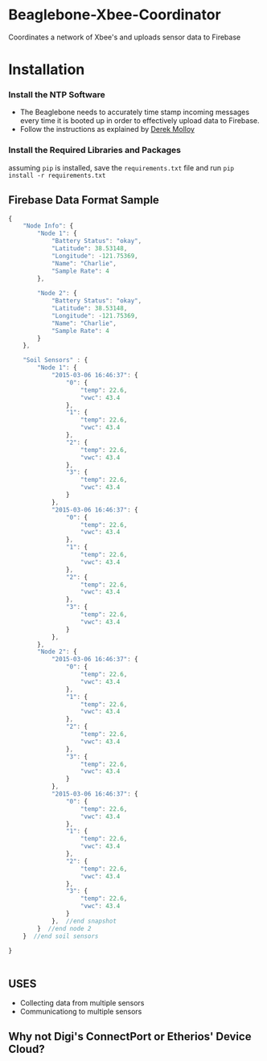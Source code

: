# Beaglebone-Xbee-Coordinator
Coordinates a network of Xbee's and uploads sensor data to Firebase

# Installation

### Install the NTP Software
* The Beaglebone needs to accurately time stamp incoming messages every time it is booted up in order to effectively upload data to Firebase.
* Follow the instructions as explained by [Derek Molloy](http://derekmolloy.ie/automatically-setting-the-beaglebone-black-time-using-ntp/)

### Install the Required Libraries and Packages
assuming `pip` is installed, save the `requirements.txt` file and run `pip install -r requirements.txt`

## Firebase Data Format Sample
```javascript
{	
	"Node Info": {
		"Node 1": {
			"Battery Status": "okay",
			"Latitude": 38.53148,
			"Longitude": -121.75369,
			"Name": "Charlie",
			"Sample Rate": 4
		},
		
		"Node 2": {
			"Battery Status": "okay",
			"Latitude": 38.53148,
			"Longitude": -121.75369,
			"Name": "Charlie",
			"Sample Rate": 4
		}
	},

	"Soil Sensors" : { 
		"Node 1": {
			"2015-03-06 16:46:37": {
				"0": {
					"temp": 22.6,
					"vwc": 43.4
				},
				"1": {
					"temp": 22.6,
					"vwc": 43.4
				},
				"2": {
					"temp": 22.6,
					"vwc": 43.4
				},
				"3": {
					"temp": 22.6,
					"vwc": 43.4
				}
			},
			"2015-03-06 16:46:37": {
				"0": {
					"temp": 22.6,
					"vwc": 43.4
				},
				"1": {
					"temp": 22.6,
					"vwc": 43.4
				},
				"2": {
					"temp": 22.6,
					"vwc": 43.4
				},
				"3": {
					"temp": 22.6,
					"vwc": 43.4
				}
			},
		},
		"Node 2": {
			"2015-03-06 16:46:37": {
				"0": {
					"temp": 22.6,
					"vwc": 43.4
				},
				"1": {
					"temp": 22.6,
					"vwc": 43.4
				},
				"2": {
					"temp": 22.6,
					"vwc": 43.4
				},
				"3": {
					"temp": 22.6,
					"vwc": 43.4
				}
			},
			"2015-03-06 16:46:37": {
				"0": {
					"temp": 22.6,
					"vwc": 43.4
				},
				"1": {
					"temp": 22.6,
					"vwc": 43.4
				},
				"2": {
					"temp": 22.6,
					"vwc": 43.4
				},
				"3": {
					"temp": 22.6,
					"vwc": 43.4
				}
			},  //end snapshot
		}  //end node 2
	}  //end soil sensors
	
}
	
```

## USES
* Collecting data from multiple sensors
* Communicationg to multiple sensors

## Why not Digi's ConnectPort or Etherios' Device Cloud?

